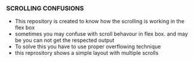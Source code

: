 ### SCROLLING CONFUSIONS

- This repository is created to know how the scrolling is working in the flex box
- sometimes you may confuse with scroll behavour in flex box. and may be you can not get the respected output
- To solve this you have to use proper overflowing technique
- this reprository shows a simple layout with multiple scrolls
  
